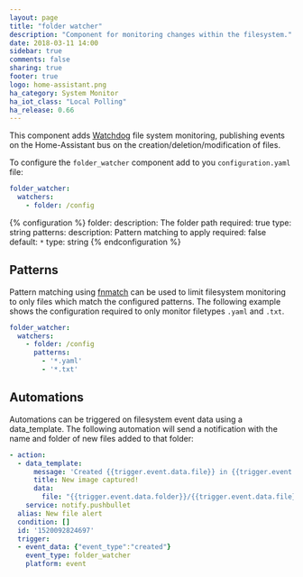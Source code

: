 ```yaml
---
layout: page
title: "folder watcher"
description: "Component for monitoring changes within the filesystem."
date: 2018-03-11 14:00
sidebar: true
comments: false
sharing: true
footer: true
logo: home-assistant.png
ha_category: System Monitor
ha_iot_class: "Local Polling"
ha_release: 0.66
---
```


This component adds [Watchdog](https://pythonhosted.org/watchdog/) file system monitoring, publishing events on the Home-Assistant bus on the creation/deletion/modification of files.

To configure the `folder_watcher` component add to you `configuration.yaml` file:

```yaml
folder_watcher:
  watchers:
    - folder: /config
```

{% configuration %}
folder:
  description: The folder path
  required: true
  type: string
patterns:
  description: Pattern matching to apply
  required: false
  default: `*`
  type: string
{% endconfiguration %}

## Patterns
Pattern matching using [fnmatch](https://docs.python.org/3.6/library/fnmatch.html) can be used to limit filesystem monitoring to only files which match the configured patterns. The following example shows the configuration required to only monitor filetypes `.yaml` and `.txt`.

```yaml
folder_watcher:
  watchers:
    - folder: /config
      patterns:
        - '*.yaml'
        - '*.txt'
```

## Automations
Automations can be triggered on filesystem event data using a data_template. The following automation will send a notification with the name and folder of new files added to that folder:

```yaml
- action:
  - data_template:
      message: 'Created {{trigger.event.data.file}} in {{trigger.event.data.folder}}'
      title: New image captured!
      data:
        file: "{{trigger.event.data.folder}}/{{trigger.event.data.file}}"
    service: notify.pushbullet
  alias: New file alert
  condition: []
  id: '1520092824697'
  trigger:
  - event_data: {"event_type":"created"}
    event_type: folder_watcher
    platform: event
```
